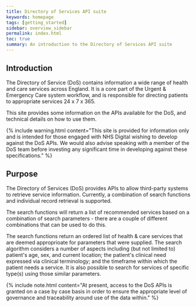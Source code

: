 ```yaml
---
title: Directory of Services API suite
keywords: homepage
tags: [getting_started]
sidebar: overview_sidebar
permalink: index.html
toc: true
summary: An introduction to the Directory of Services API suite
---
```


## Introduction ##

The Directory of Service (DoS) contains information a wide range of health and care services across England. It is a core part of the Urgent & Emergency Care system workflow, and is responsible for directing patients to appropriate services 24 x 7 x 365.

This site provides some information on the APIs available for the DoS, and technical details on how to use them.

{% include warning.html content="This site is provided for information only and is intended for those engaged with NHS Digital wishing to develop against the DoS APIs. We would also advise speaking with a member of the DoS team before investing any significant time in developing against these specifications." %}


## Purpose ##

The Directory of Services (DoS) provides APIs to allow third-party systems to retrieve service information. Currently, a combination of search functions and individual record retrieval is supported.

The search functions will return a list of recommended services based on a combination of search parameters - there are a couple of different combinations that can be used to do this.

The search functions return an ordered list of health & care services that are deemed approprioate for parameters that were supplied. The search algorithm considers a number of aspects including (but not limited to) patient's age, sex, and current location; the patient's clinical need expressed via clinical terminology; and the timeframe within which the patient needs a service. It is also possible to search for services of specific type(s) using those similar parameters.

{% include note.html content="At present, access to the DoS APIs is granted on a case by case basis in order to ensure the appropriate level of governance and traceability around use of the data within." %}
